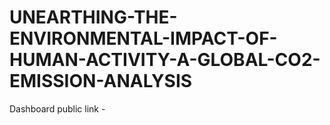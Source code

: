 # UNEARTHING-THE-ENVIRONMENTAL-IMPACT-OF-HUMAN-ACTIVITY-A-GLOBAL-CO2-EMISSION-ANALYSIS


Dashboard public link - 

